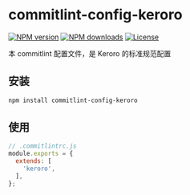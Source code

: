 # commitlint-config-keroro

[![NPM version](https://img.shields.io/npm/v/commitlint-config-keroro.svg?style=flat)](https://npmjs.org/package/commitlint-config-keroro)
[![NPM downloads](https://img.shields.io/npm/dm/commitlint-config-keroro.svg?style=flat)](https://npmjs.org/package/commitlint-config-keroro)
[![License](https://img.shields.io/github/license/maxming2333/commitlint-config-keroro.svg?style=flat)](https://github.com/maxming2333/commitlint-config-keroro/blob/master/LICENSE.md)

本 commitlint 配置文件，是 Keroro 的标准规范配置

## 安装

```bash
npm install commitlint-config-keroro
```

## 使用

```js
// .commitlintrc.js
module.exports = {
  extends: [
    'keroro',
  ],
};
```
